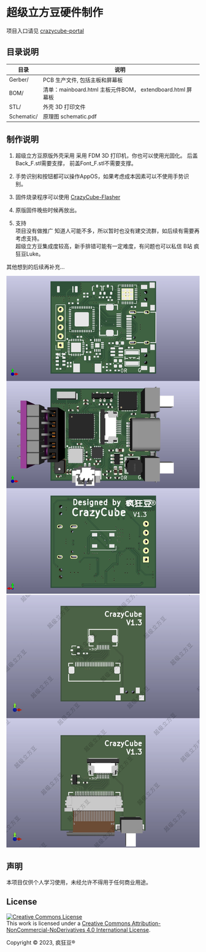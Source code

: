 # 超级立方豆硬件制作
项目入口请见 [crazycube-portal](https://github.com/crazy-luke/crazycube-portal)


## 目录说明
目录  				|说明
----------------	| -------------
Gerber/			|PCB 生产文件, 包括主板和屏幕板
BOM/				|清单：mainboard.html 主板元件BOM， extendboard.html 屏幕板
STL/				|外壳 3D 打印文件
Schematic/		|原理图 schematic.pdf


## 制作说明
1.  超级立方豆原版外壳采用 采用 FDM  3D 打印机，你也可以使用光固化。
	后盖Back_F.stl需要支撑， 前盖Font_F.stl不需要支撑。

2.  手势识别和按钮都可以操作AppOS，如果考虑成本因素可以不使用手势识别。

3. 固件烧录程序可以使用 [CrazyCube-Flasher](https://github.com/crazy-luke/CrazyCube-Flasher/tree/main/app)

4. 原版固件晚些时候再放出。

5. 支持  
项目没有做推广 知道人可能不多，所以暂时也没有建交流群，如后续有需要再考虑支持。  
超级立方豆集成度较高，新手排错可能有一定难度，有问题也可以私信 B站 疯狂豆Luke。  

其他想到的后续再补充...


![Image of CrazyCube Flasher GUI](Images/mainboard.jpg)
![Image of CrazyCube Flasher GUI](Images/extendboard.jpg)




## 声明
本项目仅供个人学习使用，未经允许不得用于任何商业用途。

## License

<a rel="license" href="http://creativecommons.org/licenses/by-nc-nd/4.0/"><img alt="Creative Commons License" style="border-width:0" src="https://i.creativecommons.org/l/by-nc-nd/4.0/88x31.png" /></a><br />This work is licensed under a <a rel="license" href="http://creativecommons.org/licenses/by-nc-nd/4.0/">Creative Commons Attribution-NonCommercial-NoDerivatives 4.0 International License</a>.

Copyright © 2023, 疯狂豆® 
 